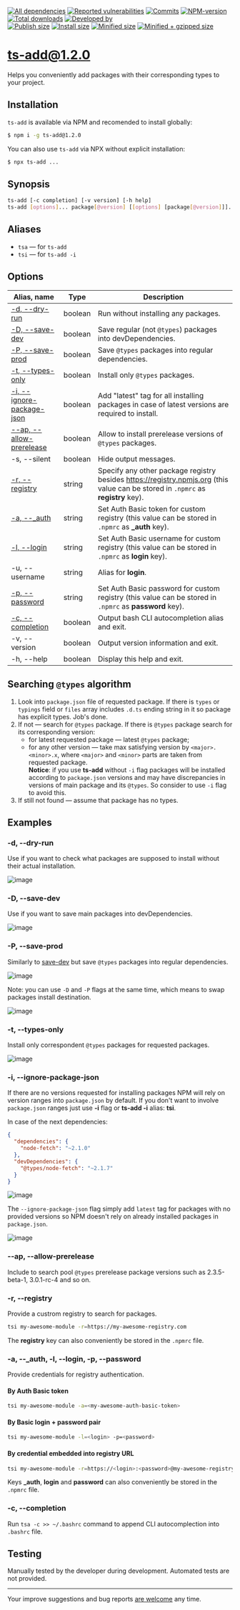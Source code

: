 [![All dependencies](https://img.shields.io/librariesio/release/npm/ts-add/1.2.0?style=flat-square "All dependencies of ts-add@1.2.0")](https://libraries.io/npm/ts-add/1.2.0)
[![Reported vulnerabilities](https://img.shields.io/snyk/vulnerabilities/npm/ts-add@1.2.0?style=flat-square "Reported vulnerabilities of ts-add@1.2.0")](https://snyk.io/test/npm/ts-add/1.2.0)
[![Commits](https://flat.badgen.net/github/commits/ArthurKa/ts-add)](https://github.com/ArthurKa/ts-add/commits/master)
[![NPM-version](https://img.shields.io/badge/npm-v1.2.0-blue.svg?style=flat-square&&logo=npm "Current NPM-version")](https://www.npmjs.com/package/ts-add/v/1.2.0)
[![Total downloads](https://img.shields.io/npm/dt/ts-add?style=flat-square "Total downloads for all the time")](https://npm-stat.com/charts.html?package=ts-add)
[![Developed by](https://img.shields.io/badge/developed_by-ArthurKa-blueviolet.svg?style=flat-square "GitHub")](https://github.com/ArthurKa)\
[![Publish size](https://flat.badgen.net/packagephobia/publish/ts-add@1.2.0?label=publish 'Publish size of ts-add@1.2.0')](https://packagephobia.now.sh/result?p=ts-add@1.2.0)
[![Install size](https://flat.badgen.net/packagephobia/install/ts-add@1.2.0?label=install 'Install size of ts-add@1.2.0')](https://packagephobia.now.sh/result?p=ts-add@1.2.0)
[![Minified size](https://img.shields.io/bundlephobia/min/ts-add@1.2.0?style=flat-square&label=minified "Minified size of ts-add@1.2.0")](https://bundlephobia.com/result?p=ts-add@1.2.0)
[![Minified + gzipped size](https://img.shields.io/bundlephobia/minzip/ts-add@1.2.0?style=flat-square&label=minzipped "Minified + gzipped size of ts-add@1.2.0")](https://bundlephobia.com/result?p=ts-add@1.2.0)

# ts-add@1.2.0

Helps you conveniently add packages with their corresponding types to your project.

## Installation
`ts-add` is available via NPM and recomended to install globally:
```bash
$ npm i -g ts-add@1.2.0
```
You can also use `ts-add` via NPX without explicit installation:
```bash
$ npx ts-add ...
```

## Synopsis
```bash
ts-add [-c completion] [-v version] [-h help]
ts-add [options]... package[@version] [[options] [package[@version]]]...
```

## Aliases
- `tsa` — for `ts-add`
- `tsi` — for `ts-add -i`

## Options
| Alias, name                       | Type    | Description
|-----------------------------------|---------|-
| [-d, --dry-run](#-d---dry-run)             | boolean | Run without installing any packages.
| [-D, --save-dev](#-d---save-dev)            | boolean | Save regular (not `@types`) packages into devDependencies.
| [-P, --save-prod](#-p---save-prod)           | boolean | Save `@types` packages into regular dependencies.
| [-t, --types-only](#-t---types-only)          | boolean | Install only `@types` packages.
| [-i, --ignore-package-json](#-i---ignore-package-json) | boolean | Add "latest" tag for all installing packages in case of latest versions are required to install.
| [--ap, --allow-prerelease](#--ap---allow-prerelease) | boolean | Allow to install prerelease versions of `@types` packages.
| -s, --silent                      | boolean | Hide output messages.
| [-r, --registry](#-r---registry)            | string  | Specify any other package registry besides https://registry.npmjs.org (this value can be stored in `.npmrc` as **registry** key).
| [-a, --_auth](#-a---_auth--l---login--p---password)     | string  | Set Auth Basic token for custom registry (this value can be stored in `.npmrc` as **_auth** key).
| [-l, --login](#-a---_auth--l---login--p---password)     | string  | Set Auth Basic username for custom registry (this value can be stored in `.npmrc` as **login** key).
| -u, --username                    | string  | Alias for **login**.
| [-p, --password](#-a---_auth--l---login--p---password)  | string  | Set Auth Basic password for custom registry (this value can be stored in `.npmrc` as **password** key).
| [-c, --completion](#-c---completion)          | boolean | Output bash CLI autocompletion alias and exit.
| -v, --version                     | boolean | Output version information and exit.
| -h, --help                        | boolean | Display this help and exit.

## Searching `@types` algorithm
1. Look into `package.json` file of requested package. If there is `types` or `typings` field or `files` array includes `.d.ts` ending string in it so package has explicit types. Job's done.
2. If not — search for `@types` package. If there is `@types` package search for its corresponding version:
   - for latest requested package — latest `@types` package;
   - for any other version — take max satisfying version by `<major>.<minor>.x`, where `<major>` and `<minor>` parts are taken from requested package.\
   **Notice**: if you use **ts-add** without `-i` flag packages will be installed according to `package.json` versions and may have discrepancies in versions of main package and its `@types`. So consider to use `-i` flag to avoid this.
3. If still not found — assume that package has no types.

## Examples
### -d, --dry-run
Use if you want to check what packages are supposed to install without their actual installation.

![image](https://user-images.githubusercontent.com/16370704/117040928-15673000-ad13-11eb-8ad0-b5b1b81908da.png)

### -D, --save-dev
Use if you want to save main packages into devDependencies.

![image](https://user-images.githubusercontent.com/16370704/117041052-36c81c00-ad13-11eb-9fb3-f6d0976d23bc.png)

### -P, --save-prod
Similarly to [save-dev](#-d---save-dev) but save `@types` packages into regular dependencies.

![image](https://user-images.githubusercontent.com/16370704/118207155-b751ef80-b46c-11eb-93e9-f04707a9a2a0.png)

Note: you can use `-D` and `-P` flags at the same time, which means to swap packages install destination.

![image](https://user-images.githubusercontent.com/16370704/118167875-d9794c80-b42f-11eb-98fa-ee4bfeca2e2a.png)

### -t, --types-only
Install only correspondent `@types` packages for requested packages.

![image](https://user-images.githubusercontent.com/16370704/118170474-cf0c8200-b432-11eb-96e6-4879ec9a62bd.png)

### -i, --ignore-package-json
If there are no versions requested for installing packages NPM will rely on version ranges into `package.json` by default. If you don't want to involve `package.json` ranges just use **-i** flag or **ts-add -i** alias: **tsi**.

In case of the next dependencies:
```json
{
  "dependencies": {
    "node-fetch": "~2.1.0"
  },
  "devDependencies": {
    "@types/node-fetch": "~2.1.7"
  }
}
```

![image](https://user-images.githubusercontent.com/16370704/118171224-c8cad580-b433-11eb-8af0-118540f833ba.png)

The `--ignore-package-json` flag simply add `latest` tag for packages with no provided versions so NPM doesn't rely on already installed packages in `package.json`.

![image](https://user-images.githubusercontent.com/16370704/118376582-78897a00-b5d1-11eb-9ead-f560a302ecd8.png)

### --ap, --allow-prerelease
Include to search pool `@types` prerelease package versions such as 2.3.5-beta-1, 3.0.1-rc-4 and so on.

### -r, --registry
Provide a custrom registry to search for packages.
```bash
tsi my-awesome-module -r=https://my-awesome-registry.com
```

The **registry** key can also conveniently be stored in the `.npmrc` file.

### -a, --_auth, -l, --login, -p, --password
Provide credentials for registry authentication.

#### By Auth Basic token
```bash
tsi my-awesome-module -a=<my-awesome-auth-basic-token>
```

#### By Basic login + password pair
```bash
tsi my-awesome-module -l=<login> -p=<password>
```

#### By credential embedded into registry URL
```bash
tsi my-awesome-module -r=https://<login>:<password>@my-awesome-registry.com
```

Keys **_auth**, **login** and **password** can also conveniently be stored in the `.npmrc` file.

### -c, --completion
Run `tsa -c >> ~/.bashrc` command to append CLI autocomplection into `.bashrc` file.

## Testing
Manually tested by the developer during development. Automated tests are not provided.

---

Your improve suggestions and bug reports [are welcome](https://github.com/ArthurKa/ts-add/issues) any time.
